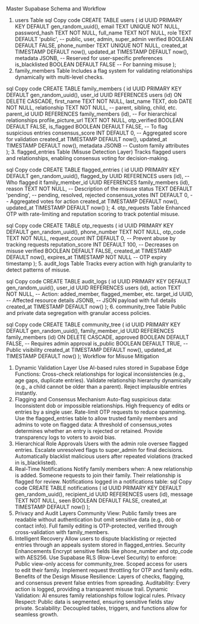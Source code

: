 Master Supabase Schema and Workflow
1. users Table
sql
Copy code
CREATE TABLE users (
    id UUID PRIMARY KEY DEFAULT gen_random_uuid(),
    email TEXT UNIQUE NOT NULL,
    password_hash TEXT NOT NULL,
    full_name TEXT NOT NULL,
    role TEXT DEFAULT 'public', -- public, user, admin, super_admin
    verified BOOLEAN DEFAULT FALSE,
    phone_number TEXT UNIQUE NOT NULL,
    created_at TIMESTAMP DEFAULT now(),
    updated_at TIMESTAMP DEFAULT now(),
    metadata JSONB, -- Reserved for user-specific preferences
    is_blacklisted BOOLEAN DEFAULT FALSE -- For banning misuse
);
2. family_members Table
Includes a flag system for validating relationships dynamically with multi-level checks.

sql
Copy code
CREATE TABLE family_members (
    id UUID PRIMARY KEY DEFAULT gen_random_uuid(),
    user_id UUID REFERENCES users (id) ON DELETE CASCADE,
    first_name TEXT NOT NULL,
    last_name TEXT,
    dob DATE NOT NULL,
    relationship TEXT NOT NULL, -- parent, sibling, child, etc.
    parent_id UUID REFERENCES family_members (id), -- For hierarchical relationships
    profile_picture_url TEXT NOT NULL,
    otp_verified BOOLEAN DEFAULT FALSE,
    is_flagged BOOLEAN DEFAULT FALSE, -- To flag suspicious entries
    consensus_score INT DEFAULT 0, -- Aggregated score for validation
    created_at TIMESTAMP DEFAULT now(),
    updated_at TIMESTAMP DEFAULT now(),
    metadata JSONB -- Custom family attributes
);
3. flagged_entries Table (Misuse Detection Layer)
Tracks flagged users and relationships, enabling consensus voting for decision-making.

sql
Copy code
CREATE TABLE flagged_entries (
    id UUID PRIMARY KEY DEFAULT gen_random_uuid(),
    flagged_by UUID REFERENCES users (id), -- Who flagged it
    family_member_id UUID REFERENCES family_members (id),
    reason TEXT NOT NULL, -- Description of the misuse
    status TEXT DEFAULT 'pending', -- pending, resolved, rejected
    consensus_votes INT DEFAULT 0, -- Aggregated votes for action
    created_at TIMESTAMP DEFAULT now(),
    updated_at TIMESTAMP DEFAULT now()
);
4. otp_requests Table
Enhanced OTP with rate-limiting and reputation scoring to track potential misuse.

sql
Copy code
CREATE TABLE otp_requests (
    id UUID PRIMARY KEY DEFAULT gen_random_uuid(),
    phone_number TEXT NOT NULL,
    otp_code TEXT NOT NULL,
    request_count INT DEFAULT 0, -- Prevent abuse by tracking requests
    reputation_score INT DEFAULT 100, -- Decreases on misuse
    verified BOOLEAN DEFAULT FALSE,
    created_at TIMESTAMP DEFAULT now(),
    expires_at TIMESTAMP NOT NULL -- OTP expiry timestamp
);
5. audit_logs Table
Tracks every action with high granularity to detect patterns of misuse.

sql
Copy code
CREATE TABLE audit_logs (
    id UUID PRIMARY KEY DEFAULT gen_random_uuid(),
    user_id UUID REFERENCES users (id),
    action TEXT NOT NULL, -- Action: added_member, flagged_member, etc.
    target_id UUID, -- Affected resource
    details JSONB, -- JSON payload with full details
    created_at TIMESTAMP DEFAULT now()
);
6. community_tree Table
Public and private data segregation with granular access policies.

sql
Copy code
CREATE TABLE community_tree (
    id UUID PRIMARY KEY DEFAULT gen_random_uuid(),
    family_member_id UUID REFERENCES family_members (id) ON DELETE CASCADE,
    approved BOOLEAN DEFAULT FALSE, -- Requires admin approval
    is_public BOOLEAN DEFAULT TRUE, -- Public visibility
    created_at TIMESTAMP DEFAULT now(),
    updated_at TIMESTAMP DEFAULT now()
);
Workflow for Misuse Mitigation
1. Dynamic Validation Layer
Use AI-based rules stored in Supabase Edge Functions:
Cross-check relationships for logical inconsistencies (e.g., age gaps, duplicate entries).
Validate relationship hierarchy dynamically (e.g., a child cannot be older than a parent).
Reject implausible entries instantly.
2. Flagging and Consensus Mechanism
Auto-flag suspicious data:
Inconsistent dob or impossible relationships.
High frequency of edits or entries by a single user.
Rate-limit OTP requests to reduce spamming.
Use the flagged_entries table to allow trusted family members and admins to vote on flagged data:
A threshold of consensus_votes determines whether an entry is rejected or retained.
Provide transparency logs to voters to avoid bias.
3. Hierarchical Role Approvals
Users with the admin role oversee flagged entries.
Escalate unresolved flags to super_admin for final decisions.
Automatically blacklist malicious users after repeated violations (tracked in is_blacklisted).
4. Real-Time Notifications
Notify family members when:
A new relationship is added.
Someone requests to join their family.
Their relationship is flagged for review.
Notifications logged in a notifications table:
sql
Copy code
CREATE TABLE notifications (
    id UUID PRIMARY KEY DEFAULT gen_random_uuid(),
    recipient_id UUID REFERENCES users (id),
    message TEXT NOT NULL,
    seen BOOLEAN DEFAULT FALSE,
    created_at TIMESTAMP DEFAULT now()
);
5. Privacy and Audit Layers
Community View: Public family trees are readable without authentication but omit sensitive data (e.g., dob or contact info).
Full family editing is OTP-protected, verified through cross-validation with family_members.
6. Intelligent Recovery
Allow users to dispute blacklisting or rejected entries through an appeals system stored in flagged_entries.
Security Enhancements
Encrypt sensitive fields like phone_number and otp_code with AES256.
Use Supabase RLS (Row-Level Security) to enforce:
Public view-only access for community_tree.
Scoped access for users to edit their family.
Implement request throttling for OTP and family edits.
Benefits of the Design
Misuse Resilience: Layers of checks, flagging, and consensus prevent false entries from spreading.
Auditability: Every action is logged, providing a transparent misuse trail.
Dynamic Validation: AI ensures family relationships follow logical rules.
Privacy Respect: Public data is segmented, ensuring sensitive fields stay private.
Scalability: Decoupled tables, triggers, and functions allow for seamless growth.

